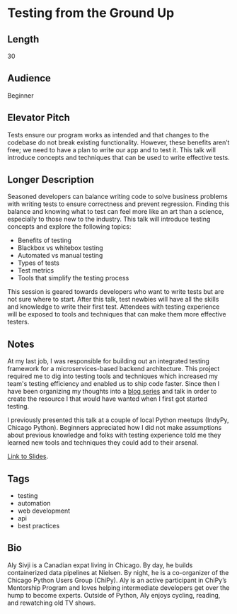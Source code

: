 # Testing from the Ground Up

## Length

30

## Audience

Beginner

## Elevator Pitch

Tests ensure our program works as intended and that changes to the codebase do not break existing functionality. However, these benefits aren’t free; we need to have a plan to write our app and to test it. This talk will introduce concepts and techniques that can be used to write effective tests.

## Longer Description

Seasoned developers can balance writing code to solve business problems with writing tests to ensure correctness and prevent regression. Finding this balance and knowing what to test can feel more like an art than a science, especially to those new to the industry. This talk will introduce testing concepts and explore the following topics:

* Benefits of testing
* Blackbox vs whitebox testing
* Automated vs manual testing
* Types of tests
* Test metrics
* Tools that simplify the testing process

This session is geared towards developers who want to write tests but are not sure where to start. After this talk, test newbies will have all the skills and knowledge to write their first test. Attendees with testing experience will be exposed to tools and techniques that can make them more effective testers.

## Notes

At my last job, I was responsible for building out an integrated testing framework for a microservices-based backend architecture. This project required me to dig into testing tools and techniques which increased my team's testing efficiency and enabled us to ship code faster. Since then I have been organizing my thoughts into a [blog series](https://alysivji.github.io/drafts/testing-101-introduction-to-testing.html) and talk in order to create the resource I that would have wanted when I first got started testing.

I previously presented this talk at a couple of local Python meetups (IndyPy, Chicago Python). Beginners appreciated how I did not make assumptions about previous knowledge and folks with testing experience told me they learned new tools and techniques they could add to their arsenal.

[Link to Slides](https://docs.google.com/presentation/d/1oI29-S6wFs8Yeqe5TouFak2kPF-pqnvNd66yQWn12Vs/edit?usp=sharing).

## Tags

* testing
* automation
* web development
* api
* best practices

## Bio

Aly Sivji is a Canadian expat living in Chicago. By day, he builds containerized data pipelines at Nielsen. By night, he is a co-organizer of the Chicago Python Users Group (ChiPy). Aly is an active participant in ChiPy’s Mentorship Program and loves helping intermediate developers get over the hump to become experts. Outside of Python, Aly enjoys cycling, reading, and rewatching old TV shows.
